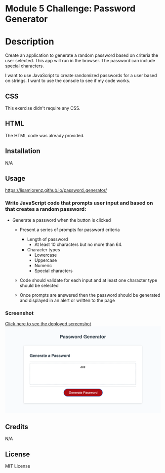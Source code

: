 # Module 5 Challenge: Password Generator
# Description

Create an application to generate a random password based on criteria the user selected. This app will run in the browser. The password can include special characters.

I want to use JavaScript to create randomized passwords for a user based on strings. I want to use the console to see if my code works.

## CSS
This exercise didn't require any CSS.

## HTML
The HTML code was already provided.

## Installation
N/A

## Usage
https://lisamlorenz.github.io/password_generator/

### Write JavaScript code that prompts user input and based on that creates a random password:

* Generate a password when the button is clicked
  * Present a series of prompts for password criteria
    * Length of password
      * At least 10 characters but no more than 64.
    * Character types
      * Lowercase
      * Uppercase
      * Numeric
      * Special characters

  * Code should validate for each input and at least one character type should be selected

  * Once prompts are answered then the password should be generated and displayed in an alert or written to the page

### Screenshot
[Click here to see the deployed screenshot](assets/Screenshot_Password_Gen.png)
<img width="1262" alt="Screenshot of Password Generator showing only 3 characters" src="https://github.com/LisaMLorenz/password_generator/blob/main/assets/Screenshot_Password_Gen.png">


## Credits
N/A

## License
MIT License
